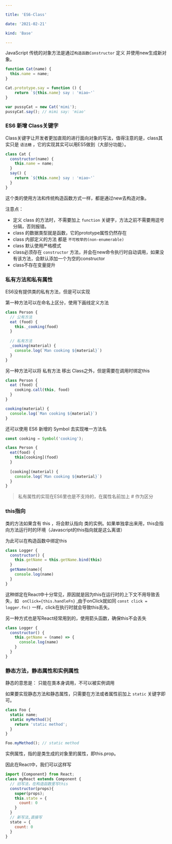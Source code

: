 ```yaml
---

title: 'ES6-Class'

date: '2021-02-21'

kind: 'Base'

---
```


JavaScript 传统的对象方法是通过```构造函数Constructor``` 定义 并使用new生成新对象。

```js
function Cat(name) {
  this.name = name;
}

Cat.prototype.say = function () {
	return `${this.name} say : 'miao~'`
}

var pussyCat = new Cat('mimi');
pussyCat.say(); // mimi say: 'miao'
```



### ES6 新增 Class关键字

Class关键字让开发者更加直观的进行面向对象的写法，值得注意的是，class其实只是 ```语法糖``` ，它的实现其实可以用ES5做到（大部分功能）。

```js
class Cat {
  constructor(name) {
    this.name = name;
  }
  say() {
    return `${this.name} say : 'miao~'`
  }
}
```

这个类的使用方法和传统构造函数方式一样，都是通过new去构造对象。



注意点：

- 定义 class 的方法时，不需要加上 ```function``` 关键字，方法之前不需要用逗号分隔，否则报错。
- class 的数据类型就是函数，它的prototype属性仍然存在
- class 内部定义的方法 都是 ```不可枚举的(non-enumerable)```
- class 默认使用严格模式
- class必须存在 ```constructor``` 方法，并会在new命令执行时自动调用，如果没有该方法，会默认添加一个为空的constructor
- class不存在变量提升



### 私有方法和私有属性

ES6没有提供类的私有方法，但是可以实现

第一种方法可以在命名上区分，使用下画线定义方法

```js
class Person {
  // 公有方法
  eat (food) {
    this._cooking(food)
  }
  
  // 私有方法
  _cooking(material) {
    console.log(`Man cooking ${material}`)
  }
}
```



另一种方法可以将 私有方法 移出 Class之外，但是需要在调用时绑定this

```js
class Person {
  eat (food) {
    cooking.call(this, food)
  }
}

cooking(material) {
  console.log(`Man cooking ${material}`)
}
```



还可以使用 ES6 新增的 Symbol 去实现唯一方法名

```js
const cooking = Symbol('cooking');

class Person {
  eat(food) {
    this[cooking](food)
  }
  
  [cooking](material) {
    console.log(`Man cooking ${material}`)
  }
}
```



> 私有属性的实现在ES6里也是不支持的，在属性名前加上 # 作为区分



### this指向

类的方法如果含有 this ，将会默认指向 类的实例。如果单独拿出来用，this会指向方法运行时的环境（Javascript的this指向就是这么离谱）

为此可以在构造函数中绑定this

```js
class Logger {
  constructor() {
    this.getName = this.getName.bind(this)
  }
  getName(name){
    console.log(name)
  }
}
```

这种绑定在React中十分常见，原因就是因为this在运行时的上下文不用导致丢失，如 ``` onClick={this.handleFn}```  ,由于onClick就如同 ``` const click = logger.fn() ``` 一样，click在执行时就会导致this丢失。



另一种方式也是写React经常用到的，使用箭头函数，确保this不会丢失

```js
class Logger {
  constructor() {
    this.getName = (name) => {
      console.log(name)
    }
  }
}
```



### 静态方法，静态属性和实例属性

静态的意思是： 只能在类本身调用，不可以被实例调用

如果要实现静态方法和静态属性，只需要在方法或者属性前加上 ```static``` 关键字即可。

```js
class Foo {
  static name;
  static myMethod(){
    return 'static method';
  }
}

Foo.myMethod(); // static method
```



实例属性，指的是类生成的对象里的属性，即this.prop。

因此在React中，我们可以这样写

```js
import {Component} from React;
class myReact extends Component {
  // 旧写法，在构造函数里写this
  constructor(props){
    super(props);
    this.state = {
      count: 0
    }
  }
  // 新写法,直接写
  state = {
    count: 0 
  }
}
```

